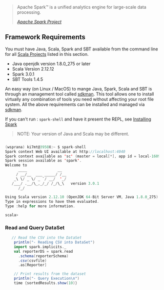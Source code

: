 
>Apache Spark™ is a unified analytics engine for large-scale data processing. 
>
><cite>[Apache Spark Project][]</cite>

## Framework Requirements

You must have Java, Scala, Spark and SBT available from the command line for all
[Scala Projects][] listed in this section.

- Java openjdk version 1.8.0_275 or later
- Scala Version 2.12.12
- Spark 3.0.1
- SBT Tools 1.4.5

An easy way (on Linux / MacOS) to mange Java, Spark, Scala and SBT is
through an management tool called [sdkman][]. This tool allows
one to install virtually any combination of tools you need without
affecting your root file system. All the above requirements
can be installed and managed via [sdkman][].

If you can't run : `spark-shell` and have it present the REPL,
see [Installing Spark](../tools/install-spark.md)

>NOTE: Your version of Java and Scala may be different.

```scala

(wsprana) ki7mt@3950X:~ $ spark-shell 
Spark context Web UI available at http://localhost:4040
Spark context available as 'sc' (master = local[*], app id = local-1609375750950).
Spark session available as 'spark'.
Welcome to
      ____              __
     / __/__  ___ _____/ /__
    _\ \/ _ \/ _ `/ __/  '_/
   /___/ .__/\_,_/_/ /_/\_\   version 3.0.1
      /_/
         
Using Scala version 2.12.10 (OpenJDK 64-Bit Server VM, Java 1.8.0_275)
Type in expressions to have them evaluated.
Type :help for more information.

scala> 
```

### Read and Query DataSet

```scala
   // Read the CSV into the DataSet
    println("- Reading CSV into DataSet")
    import spark.implicits._
    val reporterDS = spark.read
      .schema(reporterSchema)
      .csv(csvfile)
      .as[Reporter]

    // Print results from the dataset
    println("- Query Execution\n")
    time {sortedResults.show(10)}
```

[Apache Spark Project]: https://spark.apache.org/
[Scala Projects]: https://scala-lang.org/
[sdkman]: https://sdkman.io/